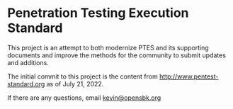 # Penetration Testing Execution Standard

This project is an attempt to both modernize PTES and its supporting documents and
improve the methods for the community to submit updates and additions.

The initial commit to this project is the content from http://www.pentest-standard.org as of
July 21, 2022.

If there are any questions, email kevin@opensbk.org
